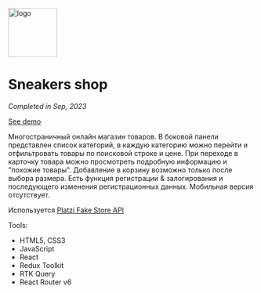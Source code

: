 <image src="https://i.ibb.co/yPHzLkr/Group-46-1.png" alt="logo" border="0" width="100px" height="100px">

# Sneakers shop

_Completed in Sep, 2023_

[See demo]()

Многостраничный онлайн магазин товаров. В боковой панели представлен список категорий, в каждую категорию можно перейти и отфильтровать товары по поисковой строке и цене. При переходе в карточку товара можно просмотреть подробную информацию и "похожие товары". Добавление в корзину возможно только после выбора размера. Есть функция регистрации & залогирования и последующего изменения регистрационных данных. Мобильная версия отсутствует.

Используется [Platzi Fake Store API](https://fakeapi.platzi.com/en/rest/introduction)

Tools:

- HTML5, CSS3
- JavaScript
- React
- Redux Toolkit
- RTK Query
- React Router v6
